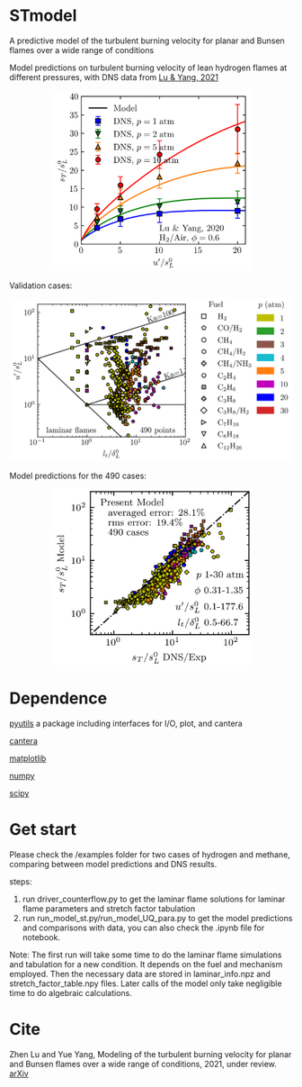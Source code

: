 # STmodel
A predictive model of the turbulent burning velocity for planar and Bunsen flames over a wide range of conditions

Model predictions on turbulent burning velocity of lean hydrogen flames at different pressures, with DNS data from [Lu & Yang, 2021](https://doi.org/10.1016/j.proci.2020.06.162)
<p align="center">
<img src="./data/fig/fig_model_st_Lu2020.png" width="360">
</p>

Validation cases:
<p align="center">
<img src="./data/fig/fig_diagram.png" width="560">
</p>

Model predictions for the 490 cases:
<p align="center">
<img src="./data/fig/fig_st_predictions.png" width="360">
</p>

# Dependence

[pyutils](https://github.com/Combustion-Zhen/pyutils)
a package including interfaces for I/O, plot, and cantera

[cantera](https://cantera.org/)

[matplotlib](https://matplotlib.org/)

[numpy](https://numpy.org/)

[scipy](https://www.scipy.org/)

# Get start
Please check the /examples folder for two cases of hydrogen and methane, comparing between model predictions and DNS results.

steps:
1. run driver_counterflow.py to get the laminar flame solutions for laminar flame parameters and stretch factor tabulation
2. run run_model_st.py/run_model_UQ_para.py to get the model predictions and comparisons with data, you can also check the .ipynb file for notebook.

Note: 
The first run will take some time to do the laminar flame simulations and tabulation for a new condition. 
It depends on the fuel and mechanism employed. 
Then the necessary data are stored in laminar_info.npz and stretch_factor_table.npy files. 
Later calls of the model only take negligible time to do algebraic calculations.

# Cite
Zhen Lu and Yue Yang, Modeling of the turbulent burning velocity for planar and Bunsen flames over a wide range of conditions, 2021, under review. [arXiv](https://arxiv.org/abs/2103.11337)
